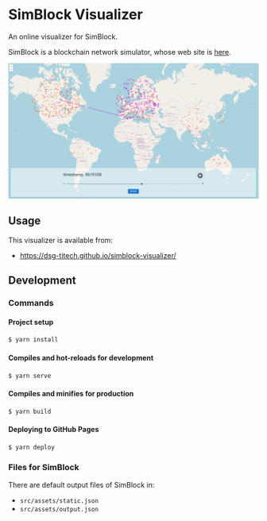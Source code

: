 # SimBlock Visualizer

An online visualizer for SimBlock.

SimBlock is a blockchain network simulator, whose web site is [here](https://dsg-titech.github.io/simblock/).

![](/public/demo.png)

## Usage

This visualizer is available from:
- https://dsg-titech.github.io/simblock-visualizer/

## Development

### Commands

#### Project setup

```sh
$ yarn install
```

#### Compiles and hot-reloads for development

```sh
$ yarn serve
```

#### Compiles and minifies for production

```sh
$ yarn build
```

#### Deploying to GitHub Pages

```sh
$ yarn deploy
```

### Files for SimBlock

There are default output files of SimBlock in:
- `src/assets/static.json`
- `src/assets/output.json`
